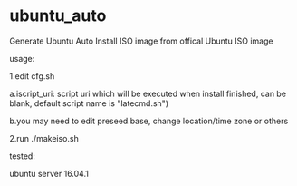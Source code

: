 # ubuntu_auto
Generate Ubuntu Auto Install ISO image from offical Ubuntu ISO image

usage:

1.edit cfg.sh

  a.iscript_uri: script uri which will be executed when install finished, can be blank, default script name is "latecmd.sh")
  
  b.you may need to edit preseed.base, change location/time zone or others
  
2.run ./makeiso.sh




tested:

ubuntu server 16.04.1
